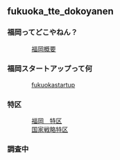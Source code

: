 
## fukuoka_tte_dokoyanen

###  福岡ってどこやねん？

　　　　[福岡概要](https://github.com/fortunehill/fukuoka_tte_dokoyanen/blob/master/outlines.md)

### 福岡スタートアップって何

　　　　[fukuokastartup](https://github.com/fortunehill/fukuoka_tte_dokoyanen/blob/master/fukuokastartup.md)

### 特区

　　　　[福岡　特区](https://github.com/fortunehill/fukuoka_tte_dokoyanen/blob/master/tokku.md)  
　　　　[国家戦略特区](http://www.kantei.go.jp/jp/headline/kokkasenryaku_tokku2013.html)


### 調査中
　　　　
